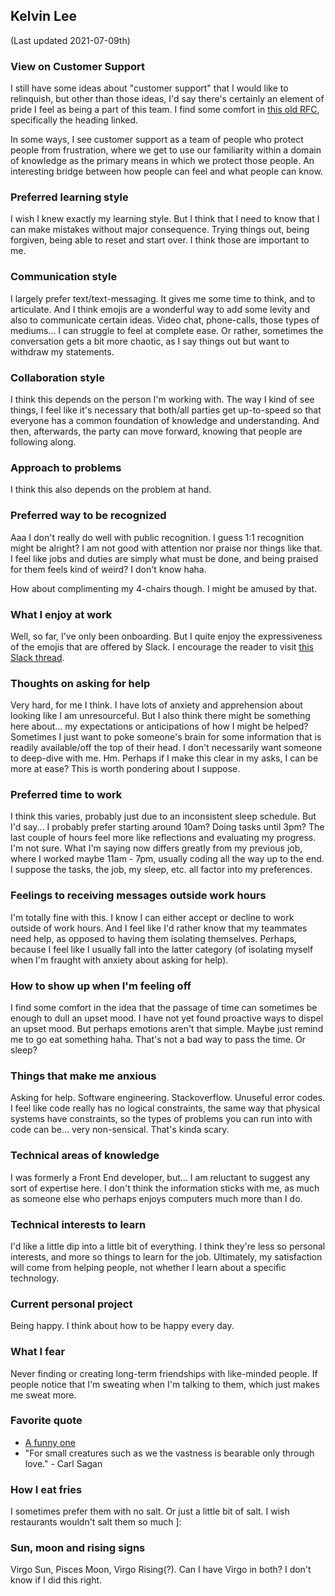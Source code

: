 ## Kelvin Lee

(Last updated 2021-07-09th)

### View on Customer Support

I still have some ideas about "customer support" that I would like to relinquish, but other than those ideas, I'd say there's certainly an element of pride I feel as being a part of this team. I find some comfort in [this old RFC](https://docs.google.com/document/d/1eLJmEVoD4H2s18gw65OCKSEX7ZQiG38FU_jU3UsrBKY/edit#heading=h.y786quu04102), specifically the heading linked.

In some ways, I see customer support as a team of people who protect people from frustration, where we get to use our familiarity within a domain of knowledge as the primary means in which we protect those people. An interesting bridge between how people can feel and what people can know.

### Preferred learning style

I wish I knew exactly my learning style. But I think that I need to know that I can make mistakes without major consequence. Trying things out, being forgiven, being able to reset and start over. I think those are important to me.

### Communication style

I largely prefer text/text-messaging. It gives me some time to think, and to articulate. And I think emojis are a wonderful way to add some levity and also to communicate certain ideas. Video chat, phone-calls, those types of mediums... I can struggle to feel at complete ease. Or rather, sometimes the conversation gets a bit more chaotic, as I say things out but want to withdraw my statements.

### Collaboration style

I think this depends on the person I'm working with. The way I kind of see things, I feel like it's necessary that both/all parties get up-to-speed so that everyone has a common foundation of knowledge and understanding. And then, afterwards, the party can move forward, knowing that people are following along.

### Approach to problems

I think this also depends on the problem at hand.

### Preferred way to be recognized

Aaa I don't really do well with public recognition. I guess 1:1 recognition might be alright? I am not good with attention nor praise nor things like that. I feel like jobs and duties are simply what must be done, and being praised for them feels kind of weird? I don't know haha.

How about complimenting my 4-chairs though. I might be amused by that.

### What I enjoy at work

Well, so far, I've only been onboarding. But I quite enjoy the expressiveness of the emojis that are offered by Slack. I encourage the reader to visit [this Slack thread](https://sourcegraph.slack.com/archives/C02FSM7DW/p1625777131363400).

### Thoughts on asking for help

Very hard, for me I think. I have lots of anxiety and apprehension about looking like I am unresourceful. But I also think there might be something here about... my expectations or anticipations of how I might be helped? Sometimes I just want to poke someone's brain for some information that is readily available/off the top of their head. I don't necessarily want someone to deep-dive with me. Hm. Perhaps if I make this clear in my asks, I can be more at ease? This is worth pondering about I suppose.

### Preferred time to work

I think this varies, probably just due to an inconsistent sleep schedule. But I'd say... I probably prefer starting around 10am? Doing tasks until 3pm? The last couple of hours feel more like reflections and evaluating my progress. I'm not sure. What I'm saying now differs greatly from my previous job, where I worked maybe 11am - 7pm, usually coding all the way up to the end. I suppose the tasks, the job, my sleep, etc. all factor into my preferences.

### Feelings to receiving messages outside work hours

I'm totally fine with this. I know I can either accept or decline to work outside of work hours. And I feel like I'd rather know that my teammates need help, as opposed to having them isolating themselves. Perhaps, because I feel like I usually fall into the latter category (of isolating myself when I'm fraught with anxiety about asking for help).

### How to show up when I'm feeling off

I find some comfort in the idea that the passage of time can sometimes be enough to dull an upset mood. I have not yet found proactive ways to dispel an upset mood. But perhaps emotions aren't that simple. Maybe just remind me to go eat something haha. That's not a bad way to pass the time. Or sleep?

### Things that make me anxious

Asking for help. Software engineering. Stackoverflow. Unuseful error codes. I feel like code really has no logical constraints, the same way that physical systems have constraints, so the types of problems you can run into with code can be... very non-sensical. That's kinda scary.

### Technical areas of knowledge

I was formerly a Front End developer, but... I am reluctant to suggest any sort of expertise here. I don't think the information sticks with me, as much as someone else who perhaps enjoys computers much more than I do.

### Technical interests to learn

I'd like a little dip into a little bit of everything. I think they're less so personal interests, and more so things to learn for the job. Ultimately, my satisfaction will come from helping people, not whether I learn about a specific technology.

### Current personal project

Being happy. I think about how to be happy every day.

### What I fear

Never finding or creating long-term friendships with like-minded people. If people notice that I'm sweating when I'm talking to them, which just makes me sweat more.

### Favorite quote

- [A funny one](https://www.youtube.com/watch?v=KNZSXnrbs_k)
- "For small creatures such as we the vastness is bearable only through love." - Carl Sagan

### How I eat fries

I sometimes prefer them with no salt. Or just a little bit of salt. I wish restaurants wouldn't salt them so much ]:

### Sun, moon and rising signs

Virgo Sun, Pisces Moon, Virgo Rising(?). Can I have Virgo in both? I don't know if I did this right.
